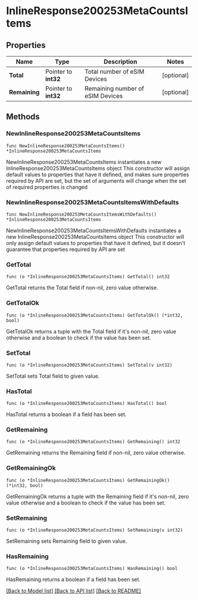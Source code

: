 # InlineResponse200253MetaCountsItems

## Properties

Name | Type | Description | Notes
------------ | ------------- | ------------- | -------------
**Total** | Pointer to **int32** | Total number of eSIM Devices | [optional] 
**Remaining** | Pointer to **int32** | Remaining number of eSIM Devices | [optional] 

## Methods

### NewInlineResponse200253MetaCountsItems

`func NewInlineResponse200253MetaCountsItems() *InlineResponse200253MetaCountsItems`

NewInlineResponse200253MetaCountsItems instantiates a new InlineResponse200253MetaCountsItems object
This constructor will assign default values to properties that have it defined,
and makes sure properties required by API are set, but the set of arguments
will change when the set of required properties is changed

### NewInlineResponse200253MetaCountsItemsWithDefaults

`func NewInlineResponse200253MetaCountsItemsWithDefaults() *InlineResponse200253MetaCountsItems`

NewInlineResponse200253MetaCountsItemsWithDefaults instantiates a new InlineResponse200253MetaCountsItems object
This constructor will only assign default values to properties that have it defined,
but it doesn't guarantee that properties required by API are set

### GetTotal

`func (o *InlineResponse200253MetaCountsItems) GetTotal() int32`

GetTotal returns the Total field if non-nil, zero value otherwise.

### GetTotalOk

`func (o *InlineResponse200253MetaCountsItems) GetTotalOk() (*int32, bool)`

GetTotalOk returns a tuple with the Total field if it's non-nil, zero value otherwise
and a boolean to check if the value has been set.

### SetTotal

`func (o *InlineResponse200253MetaCountsItems) SetTotal(v int32)`

SetTotal sets Total field to given value.

### HasTotal

`func (o *InlineResponse200253MetaCountsItems) HasTotal() bool`

HasTotal returns a boolean if a field has been set.

### GetRemaining

`func (o *InlineResponse200253MetaCountsItems) GetRemaining() int32`

GetRemaining returns the Remaining field if non-nil, zero value otherwise.

### GetRemainingOk

`func (o *InlineResponse200253MetaCountsItems) GetRemainingOk() (*int32, bool)`

GetRemainingOk returns a tuple with the Remaining field if it's non-nil, zero value otherwise
and a boolean to check if the value has been set.

### SetRemaining

`func (o *InlineResponse200253MetaCountsItems) SetRemaining(v int32)`

SetRemaining sets Remaining field to given value.

### HasRemaining

`func (o *InlineResponse200253MetaCountsItems) HasRemaining() bool`

HasRemaining returns a boolean if a field has been set.


[[Back to Model list]](../README.md#documentation-for-models) [[Back to API list]](../README.md#documentation-for-api-endpoints) [[Back to README]](../README.md)


